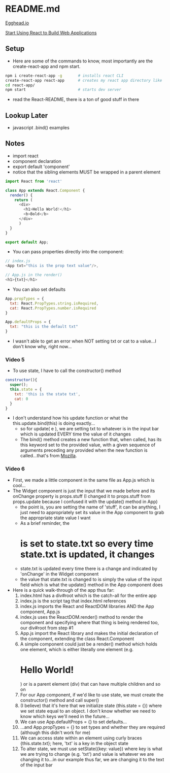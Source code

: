 
# README.md

[Egghead.io](https://egghead.io/courses)

[Start Using React to Build Web Applications](https://egghead.io/courses/react-fundamentals)

## Setup
- Here are some of the commands to know, most importantly are the create-react-app and npm start.
```sh
npm i create-react-app -g 		# installs react CLI
create-react-app react-app		# creates my react app directory like 'rails new [app]'
cd react-app/					
npm start						# starts dev server
```
- read the React-README, there is a ton of good stuff in there

## Lookup Later
- javascript .bind() examples

## Notes

- import react
- component declaration
- export default 'component'
- notice that the sibling elements MUST be wrapped in a parent element
```javascript
import React from 'react'

class App extends React.Component {
  render() {
    return (
      <div>
        <h1>Hello World!</h1>
        <b>Bold</b>
      </div>
      )
  }
}

export default App;
```

- You can pass properties directly into the component:
```javascript
// index.js
<App txt="this is the prop text value"/>,

// App.js in the render()
<h1>{txt}</h1>
```

- You can also set defaults

```javascript
App.propTypes = {
  txt: React.PropTypes.string.isRequired,
  cat: React.PropTypes.number.isRequired
}

App.defaultProps = {
  txt: "this is the default txt"
}
```

- I wasn't able to get an error when NOT setting txt or cat to a value...I don't know why, right now...

### Video 5
- To use state, I have to call the constructor() method
```javascript
constructor(){
  super();
  this.state = {
    txt: 'this is the state txt',
    cat: 0
  }
}
```

- I don't understand how his update function or what the this.update.bind(this) is doing exactly...
  - so for update( e ), we are setting txt to whatever is in the input bar which is updated EVERY time
  the value of it changes
  - The bind() method creates a new function that, when called, has its this keyword set to the 
  provided value, with a given sequence of arguments preceding any provided when the new function 
  is called...that's from [Mozilla](https://developer.mozilla.org/en-US/docs/Web/JavaScript/Reference/Global_Objects/Function/bind).

### Video 6
- First, we made a little component in the same file as App.js which is cool...
- The Widget component is just the input that we made before and its onChange property is props.stuff (I
changed it to props.stuff from props.update because I confused it with the update() method in App)
  - the point is, you are setting the name of 'stuff', it can be anything, I just need to appropriately 
  set its value in the App component to grab the appropriate state value I want
  - As a brief reminder, the <h1> is set to state.txt so every time state.txt is updated, it changes
  - state.txt is updated every time there is a change and indicated by 'onChange' in the Widget component
  - the value that state.txt is changed to is simply the value of the input field which is what the
  update() method in the App component does
- Here is a quick walk-through of the app thus far:
  1. index.html has a div#root which is the catch-all for the entire app
  2. index.js is the script tag that index.html references
  3. index.js imports the React and ReactDOM libraries AND the App component, App.js
  4. index.js uses the ReactDOM.render() method to render the <App /> component and specifying
  where that thing is being rendered too, our div#root from step #1
  5. App.js import the React library and makes the initial declaration of the component, extending
  the class React.Component
  6. A simple component could just be a render() method which holds one element, which is either
  literally one element (e.g. <h1>Hello World!</h1>) or is a parent element (div) that can have 
  multiple children and so on
  7. For our App component, if we'd like to use state, we must create the constructor() method and
  call super()
  8. (I believe) that it's here that we initialize state (this.state = {}) where we set state equal to
  an object.  I don't know whether we need to know which keys we'll need in the future...
  9. We can use App.defaultProps = {} to set defaults...
  10. ...and App.propTypes = {} to set types and whether they are required (although this didn't work for me)
  11. We can access state within an element using curly braces {this.state.txt}; here, 'txt' is a key in the 
  object state
  12. To alter state, we must use setState({key: value}) where key is what we are trying to change (e.g. 'txt')
  and value is whatever we are changing it to...in our example thus far, we are changing it to the text of the
  input bar
  










